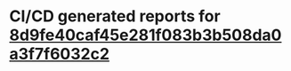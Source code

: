 # CI/CD generated reports for [8d9fe40caf45e281f083b3b508da0a3f7f6032c2](https://github.com/hydephp/develop/commit/8d9fe40caf45e281f083b3b508da0a3f7f6032c2)

